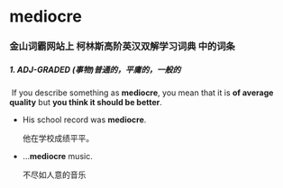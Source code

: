 # mediocre

### 金山词霸网站上 柯林斯高阶英汉双解学习词典 中的词条

##### 1. ADJ-GRADED (事物)普通的，平庸的，一般的

​	If you describe something as **mediocre**, you mean that it is **of average quality** but **you think it should be better**.

- His school record was **mediocre**.

  他在学校成绩平平。

- ...**mediocre** music.

  不尽如人意的音乐